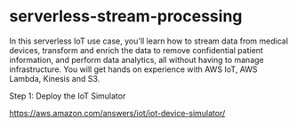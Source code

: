 # serverless-stream-processing
In this serverless IoT use case, you'll learn how to stream data from medical devices, transform and enrich the data to remove confidential patient information, and perform data analytics, all without having to manage infrastructure. You will get hands on experience with AWS IoT, AWS Lambda, Kinesis and S3.

Step 1: Deploy the IoT Simulator

  https://aws.amazon.com/answers/iot/iot-device-simulator/
  
